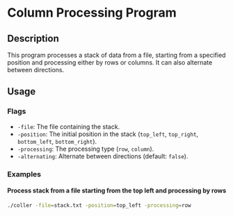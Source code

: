 # Column Processing Program

## Description
This program processes a stack of data from a file, starting from a specified position and processing either by rows or columns. It can also alternate between directions.

## Usage

### Flags
- `-file`: The file containing the stack.
- `-position`: The initial position in the stack (`top_left`, `top_right`, `bottom_left`, `bottom_right`).
- `-processing`: The processing type (`row`, `column`).
- `-alternating`: Alternate between directions (default: `false`).

### Examples

#### Process stack from a file starting from the top left and processing by rows
```sh
./coller -file=stack.txt -position=top_left -processing=row